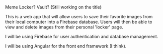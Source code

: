 Meme Locker? Vault? (Still working on the title)

This is a web app that will allow users to save their favorite images from their local computer into a Firebase database. Users will then be able to view and delete images from their personal 'locker' page.

I will be using Firebase for user authentication and database management. 

I will be using Angular for the front end framework (I think). 

